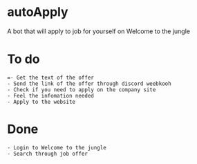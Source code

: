 # autoApply
A bot that will apply to job for yourself on Welcome to the jungle

# To do
    =- Get the text of the offer
    - Send the link of the offer through discord weebkooh
    - Check if you need to apply on the company site
    - Feel the infomation needed
    - Apply to the website
# Done
    - Login to Welcome to the jungle
    - Search through job offer
    